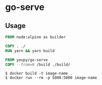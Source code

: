 # go-serve

## Usage

```Dockerfile
FROM node:alpine as builder

COPY . ./
RUN yarn && yarn build

FROM youpy/go-serve
COPY --from=0 /build ./build/
```

```
$ docker build -t image-name .
$ docker run --rm -p 5000:5000 image-name
```
